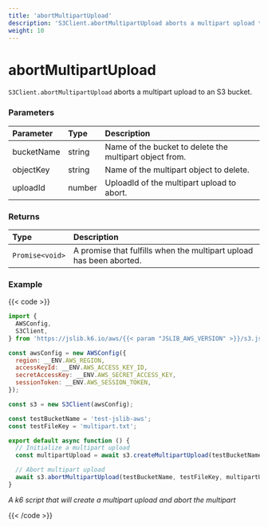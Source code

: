 ```yaml
---
title: 'abortMultipartUpload'
description: 'S3Client.abortMultipartUpload aborts a multipart upload to a bucket'
weight: 10
---
```


# abortMultipartUpload

`S3Client.abortMultipartUpload` aborts a multipart upload to an S3 bucket.

### Parameters

| Parameter  | Type   | Description                                             |
| :--------- | :----- | :------------------------------------------------------ |
| bucketName | string | Name of the bucket to delete the multipart object from. |
| objectKey  | string | Name of the multipart object to delete.                 |
| uploadId   | number | UploadId of the multipart upload to abort.              |

### Returns

| Type            | Description                                                         |
| :-------------- | :------------------------------------------------------------------ |
| `Promise<void>` | A promise that fulfills when the multipart upload has been aborted. |

### Example

{{< code >}}

```javascript
import {
  AWSConfig,
  S3Client,
} from 'https://jslib.k6.io/aws/{{< param "JSLIB_AWS_VERSION" >}}/s3.js';

const awsConfig = new AWSConfig({
  region: __ENV.AWS_REGION,
  accessKeyId: __ENV.AWS_ACCESS_KEY_ID,
  secretAccessKey: __ENV.AWS_SECRET_ACCESS_KEY,
  sessionToken: __ENV.AWS_SESSION_TOKEN,
});

const s3 = new S3Client(awsConfig);

const testBucketName = 'test-jslib-aws';
const testFileKey = 'multipart.txt';

export default async function () {
  // Initialize a multipart upload
  const multipartUpload = await s3.createMultipartUpload(testBucketName, testFileKey);

  // Abort multipart upload
  await s3.abortMultipartUpload(testBucketName, testFileKey, multipartUpload.uploadId);
}
```

_A k6 script that will create a multipart upload and abort the multipart_

{{< /code >}}
